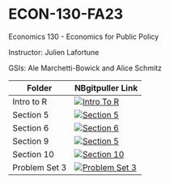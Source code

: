 # ECON-130-FA23
Economics 130 - Economics for Public Policy

Instructor: Julien Lafortune

GSIs: Ale Marchetti-Bowick and Alice Schmitz

| Folder  | NBgitpuller Link  |  
|---|---|
| Intro to R | [![Intro To R](https://img.shields.io/badge/Launch-UCB%20Datahub-blue.svg)](https://datahub.berkeley.edu/hub/user-redirect/git-pull?repo=https%3A%2F%2Fgithub.com%2Fds-modules%2FECON-130-FA23&urlpath=tree%2FECON-130-FA23%2FIntroToR%2F&branch=main) |
Section 5 | [![Section 5](https://img.shields.io/badge/Launch-UCB%20Datahub-blue.svg)](https://datahub.berkeley.edu/hub/user-redirect/git-pull?repo=https%3A%2F%2Fgithub.com%2Fds-modules%2FECON-130-FA23&urlpath=tree%2FECON-130-FA23%2FSection_5%2F&branch=main) |
Section 6 | [![Section 6](https://img.shields.io/badge/Launch-UCB%20Datahub-blue.svg)](https://datahub.berkeley.edu/hub/user-redirect/git-pull?repo=https%3A%2F%2Fgithub.com%2Fds-modules%2FECON-130-FA23&urlpath=tree%2FECON-130-FA23%2FSection_6%2F&branch=main) |
Section 9 | [![Section 5](https://img.shields.io/badge/Launch-UCB%20Datahub-blue.svg)](https://datahub.berkeley.edu/hub/user-redirect/git-pull?repo=https%3A%2F%2Fgithub.com%2Fds-modules%2FECON-130-FA23&urlpath=tree%2FECON-130-FA23%2FSection_9%2F&branch=main) |
Section 10 | [![Section 10](https://img.shields.io/badge/Launch-UCB%20Datahub-blue.svg)](https://datahub.berkeley.edu/hub/user-redirect/git-pull?repo=https%3A%2F%2Fgithub.com%2Fds-modules%2FECON-130-FA23&urlpath=tree%2FECON-130-FA23%2FSection_10%2F&branch=main) |
Problem Set 3 | [![Problem Set 3](https://img.shields.io/badge/Launch-UCB%20Datahub-blue.svg)](https://datahub.berkeley.edu/hub/user-redirect/git-pull?repo=https%3A%2F%2Fgithub.com%2Fds-modules%2FECON-130-FA23&urlpath=tree%2FECON-130-FA23%2FProblemSet3%2F&branch=main) |
